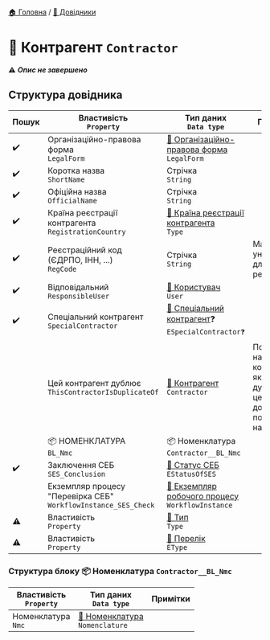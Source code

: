 ﻿[🏠 Головна](../README.MD) / [📘 Довідники](./README.MD)  

# 📘 Контрагент `Contractor`

⚠️ ***Опис не завершено***

## Структура довідника

| Пошук | Властивість </br> `Property` | Тип даних </br> `Data type` | Примітки |
| --- | --- | --- | --- |
| ✔️ | Організаційно-правова форма </br> `LegalForm` | [📘 Організаційно-правова форма](./LegalForm.md) </br> `LegalForm` |  |
| ✔️ | Коротка назва </br> `ShortName` | Стрічка </br> `String` |  |
| ✔️ | Офіційна назва </br> `OfficialName` | Стрічка </br> `String` |  |
| ✔️ | Країна реєстрації контрагента </br> `RegistrationCountry` | [🎲 Країна реєстрації контрагента](../Enums/EContractorRegistrationCountry.md) </br> `Type` |  |
| ✔️ | Реєстраційний код (ЄДРПО, ІНН, ...) </br> `RegCode` | Стрічка </br> `String` | Має бути унікальним для резидентів |
| ✔️ | Відповідальний </br> `ResponsibleUser` | [📘 Користувач](./User.md) </br> `User` |  |
| ✔️ | Спеціальний контрагент </br> `SpecialContractor` | [🎲 Спеціальний контрагент](../Enums/ESpecialContractor.md)❓ </br> `ESpecialContractor❓` |  |
|  | Цей контрагент дублює </br> `ThisContractorIsDuplicateOf` | [📘 Контрагент](./Contractor.md) </br> `Contractor` | Посилання на контрагента якого дублює цей. Не дозволяти посилання на себе |
|  | 📦 НОМЕНКЛАТУРА </br> `BL_Nmc` | 📦 Номенклатура </br> `Contractor__BL_Nmc` |  |
| ✔️ | Заключення СЕБ </br> `SES_Conclusion` | [🎲 Статус СЕБ](../Enums/EStatusOfSES.md) </br> `EStatusOfSES` |  |
|  | Екземпляр процесу "Перевірка СЕБ" </br> `WorkflowInstance_SES_Check` | [📘 Екземпляр робочого процесу](./WorkflowInstance.md) </br> `WorkflowInstance` |  |
| ⚠️ | Властивість </br> `Property` | [📘 Тип](./Type.md) </br> `Type` |  |
| ⚠️ | Властивість </br> `Property` | [🎲 Перелік](../Enums/EType.md) </br> `EType` |  |


### Структура блоку 📦 Номенклатура `Contractor__BL_Nmc`

| Властивість </br> `Property` | Тип даних </br> `Data type` | Примітки |
|---|---|---|
| Номенклатура </br> `Nmc` | [📘 Номенклатура](./Nomenclature.md) </br> `Nomenclature` | |